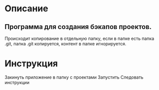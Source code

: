 # Описание
## Программа для создания бэкапов проектов.
Происходит копирование в отдельную папку, если в папке есть папка .git, папка .git копируется, контент в папке игнорируется.

# Инструкция
Закинуть приложение в папку с проектами
Запустить
Следовать инструкции
